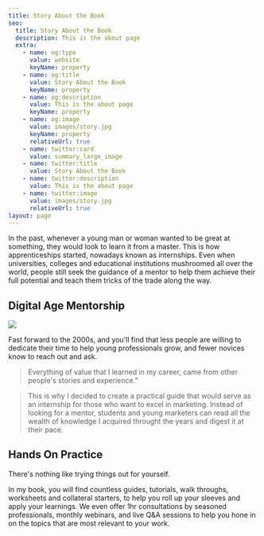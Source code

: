 ```yaml
---
title: Story About the Book
seo:
  title: Story About the Book
  description: This is the about page
  extra:
    - name: og:type
      value: website
      keyName: property
    - name: og:title
      value: Story About the Book
      keyName: property
    - name: og:description
      value: This is the about page
      keyName: property
    - name: og:image
      value: images/story.jpg
      keyName: property
      relativeUrl: true
    - name: twitter:card
      value: summary_large_image
    - name: twitter:title
      value: Story About the Book
    - name: twitter:description
      value: This is the about page
    - name: twitter:image
      value: images/story.jpg
      relativeUrl: true
layout: page
---
```


In the past, whenever a young man or woman wanted to be great at something, they would look to learn it from a master. This is how apprenticeships started, nowadays known as internships. Even when universities, colleges and educational institutions mushroomed all over the world, people still seek the guidance of a mentor to help them achieve their full potential and teach them tricks of the trade along the way.

## Digital Age Mentorship

![](/images/story.jpg)

Fast forward to the 2000s, and you'll find that less people are willing to dedicate their time to help young professionals grow, and fewer novices know to reach out and ask.

> Everything of value that I learned in my career, came from other people's stories and experience.”

>This is why I decided to create a practical guide that would serve as an internship for those who want to excel in marketing. Instead of looking for a mentor, students and young marketers can read all the wealth of knowledge I acquired throught the years and digest it at their pace.

## Hands On Practice

There's nothing like trying things out for yourself.

In my book, you will find countless guides, tutorials, walk throughs, worksheets and collateral starters, to help you roll up your sleeves and apply your learnings. We even offer 1hr consultations by seasoned professionals, monthly webinars, and live Q&A sessions to help you hone in on the topics that are most relevant to your work.
